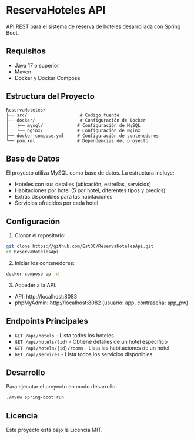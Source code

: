 # ReservaHoteles API

API REST para el sistema de reserva de hoteles desarrollada con Spring Boot.

## Requisitos

- Java 17 o superior
- Maven
- Docker y Docker Compose

## Estructura del Proyecto

```
ReservaHoteles/
├── src/                    # Código fuente
├── docker/                 # Configuración de Docker
│   ├── mysql/             # Configuración de MySQL
│   └── nginx/             # Configuración de Nginx
├── docker-compose.yml     # Configuración de contenedores
└── pom.xml                # Dependencias del proyecto
```

## Base de Datos

El proyecto utiliza MySQL como base de datos. La estructura incluye:

- Hoteles con sus detalles (ubicación, estrellas, servicios)
- Habitaciones por hotel (5 por hotel, diferentes tipos y precios)
- Extras disponibles para las habitaciones
- Servicios ofrecidos por cada hotel

## Configuración

1. Clonar el repositorio:
```bash
git clone https://github.com/EstDC/ReservaHotelesApi.git
cd ReservaHotelesApi
```

2. Iniciar los contenedores:
```bash
docker-compose up -d
```

3. Acceder a la API:
- API: http://localhost:8083
- phpMyAdmin: http://localhost:8082 (usuario: app, contraseña: app_pw)

## Endpoints Principales

- `GET /api/hotels` - Lista todos los hoteles
- `GET /api/hotels/{id}` - Obtiene detalles de un hotel específico
- `GET /api/hotels/{id}/rooms` - Lista las habitaciones de un hotel
- `GET /api/services` - Lista todos los servicios disponibles

## Desarrollo

Para ejecutar el proyecto en modo desarrollo:

```bash
./mvnw spring-boot:run
```

## Licencia

Este proyecto está bajo la Licencia MIT. 